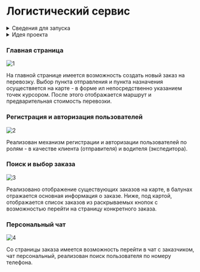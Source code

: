# Логистический сервис


<details> 
<summary>Сведения для запуска</summary>

* Установить node модули используя команду npm i
* Создать базу данных (в проекте используется диалект postgres)
* Откорректировать файл db/database.json в соответствие с Вашими параметрами БД
* Запуск осуществляется командой npm start из директорий client и server

</details>

<details> 
<summary>Идея проекта</summary>
<p>

сервис для организации грузоперевозок по принципу C2C. В данном приложении я занимался логикой взаимодействия с API Yandex Maps: отрисовка карты с заказами на перевозку, построение маршрута до точки назначения. Созданием и подключением приватного чата с использованием Socket.IO. с возможностью ведения переписки с пользователем по уникальному ID.
Созданием базы данных с заказами и функционала позволяющего записывать и удалять записи из БД.

</p>
</details>

### Главная страница

![1](https://user-images.githubusercontent.com/85242569/157743583-8fbdab44-0668-47be-87f0-085b24ac8fd0.gif)

На главной странице имеется возможность создать новый заказ на перевозку.
Выбор пункта отправления и пункта назначения осуществяется на карте - в форме ил непосредственно указанием точек курсором.
После этого отображается маршрут и предварительная стоимость перевозки.

### Регистрация и авторизация пользователей

![2](https://user-images.githubusercontent.com/85242569/157744298-07ee2407-ab6f-43ae-97bf-cac15527a4d8.gif)

Реализован механизм регистрации и авторизации пользователей по ролям - в качестве клиента (отправителя) и водителя (экспедитора).

### Поиск и выбор заказа

![3](https://user-images.githubusercontent.com/85242569/157745985-651c812e-0d1a-4b46-8088-27a9f0fe7168.gif)

Реализовано отображение существующих заказов на карте, в балунах отражается основная информация о заказе.
Ниже, под картой, отображается список заказов из раскрываемых кнопок с возможностью перейти на страницу конкретного заказа.

### Персональный чат

![4](https://user-images.githubusercontent.com/85242569/157746486-aa1cfaea-499f-4a2b-a2cc-c7ec0b76cbc7.gif)

Со страницы заказа имеется возможность перейти в чат с заказчиком, чат персональный, реализован поиск пользователя по номеру телефона.

## 

